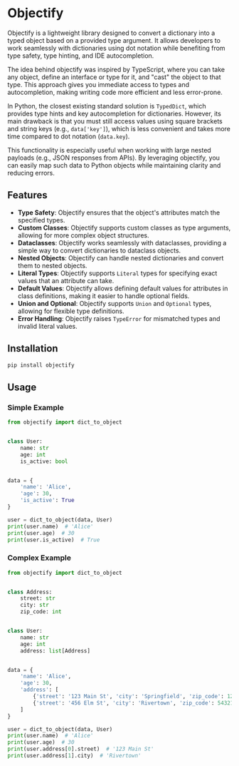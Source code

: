 # Objectify

Objectify is a lightweight library designed to convert a dictionary into a typed object based on a provided type argument.
It allows developers to work seamlessly with dictionaries using dot notation while benefiting from type safety, type hinting, and IDE autocompletion.

The idea behind objectify was inspired by TypeScript, where you can take any object, define an interface or type for it,
and "cast" the object to that type. This approach gives you immediate access to types and autocompletion, making writing code more efficient and less error-prone.

In Python, the closest existing standard solution is `TypedDict`, which provides type hints and key autocompletion for dictionaries.
However, its main drawback is that you must still access values using square brackets and string keys (e.g., `data['key']`),
which is less convenient and takes more time compared to dot notation (`data.key`).

This functionality is especially useful when working with large nested payloads (e.g., JSON responses from APIs).
By leveraging objectify, you can easily map such data to Python objects while maintaining clarity and reducing errors.


## Features

- **Type Safety**: Objectify ensures that the object's attributes match the specified types.
- **Custom Classes**: Objectify supports custom classes as type arguments, allowing for more complex object structures.
- **Dataclasses**: Objectify works seamlessly with dataclasses, providing a simple way to convert dictionaries to dataclass objects.
- **Nested Objects**: Objectify can handle nested dictionaries and convert them to nested objects.
- **Literal Types**: Objectify supports `Literal` types for specifying exact values that an attribute can take.
- **Default Values**: Objectify allows defining default values for attributes in class definitions, making it easier to handle optional fields.
- **Union and Optional**: Objectify supports `Union` and `Optional` types, allowing for flexible type definitions.
- **Error Handling**: Objectify raises `TypeError` for mismatched types and invalid literal values.

## Installation

```bash
pip install objectify
```

## Usage

### Simple Example
```python
from objectify import dict_to_object


class User:
    name: str
    age: int
    is_active: bool


data = {
    'name': 'Alice',
    'age': 30,
    'is_active': True
}

user = dict_to_object(data, User)
print(user.name)  # 'Alice'
print(user.age)  # 30
print(user.is_active)  # True
```

### Complex Example
```python
from objectify import dict_to_object


class Address:
    street: str
    city: str
    zip_code: int


class User:
    name: str
    age: int
    address: list[Address]


data = {
    'name': 'Alice',
    'age': 30,
    'address': [
        {'street': '123 Main St', 'city': 'Springfield', 'zip_code': 12345},
        {'street': '456 Elm St', 'city': 'Rivertown', 'zip_code': 54321}
    ]
}

user = dict_to_object(data, User)
print(user.name)  # 'Alice'
print(user.age)  # 30
print(user.address[0].street)  # '123 Main St'
print(user.address[1].city)  # 'Rivertown'
```
